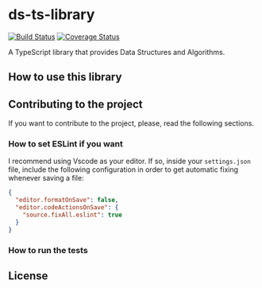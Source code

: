 # ds-ts-library

[![Build Status](https://travis-ci.com/lcnogueira/ds-ts-library.svg?branch=master)](https://travis-ci.com/lcnogueira/ds-ts-library) [![Coverage Status](https://coveralls.io/repos/github/lcnogueira/ds-ts-library/badge.svg?branch=master)](https://coveralls.io/github/lcnogueira/ds-ts-library?branch=master)

A TypeScript library that provides Data Structures and Algorithms.

## How to use this library

## Contributing to the project

If you want to contribute to the project, please, read the following sections.

### How to set ESLint if you want

I recommend using Vscode as your editor. If so, inside your `settings.json` file, include the following configuration in order to get automatic fixing whenever saving a file:

```json
{
  "editor.formatOnSave": false,
  "editor.codeActionsOnSave": {
    "source.fixAll.eslint": true
  }
}
```

### How to run the tests

## License